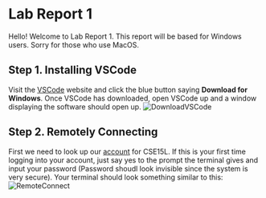 # Lab Report 1

Hello! Welcome to Lab Report 1. This report will be based for Windows users. Sorry for those who use MacOS.

## Step 1. Installing VSCode

Visit the [VSCode](https://code.visualstudio.com/) website and click the blue button saying **Download for Windows**. Once VSCode has downloaded, open VSCode up and a window displaying the software should open up.
![DownloadVSCode](https://cdn.discordapp.com/attachments/938667785679147030/962614294850203648/unknown.png)

## Step 2. Remotely Connecting

First we need to look up our [account](https://sdacs.ucsd.edu/~icc/index.php) for CSE15L. If this is your first time logging into your account, just say yes to the prompt the terminal gives and input your password (Password shoudl look invisible since the system is very secure). Your terminal should look something similar to this:
![RemoteConnect](https://cdn.discordapp.com/attachments/938667785679147030/962624424568307782/unknown.png)
